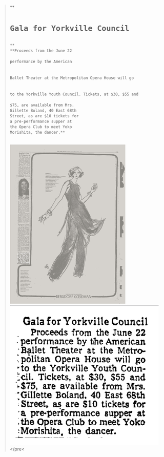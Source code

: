 
<blockquote>
**<h1 =class "h1"><pre><code>Gala for Yorkville Council</h1>**
**Proceeds from the June 22 
<br>performance by the American</br>
<br>Ballet Theater at the Metropolitan Opera House will go</br>
<br>to the Yorkville Youth Council. Tickets, at $30, $55 and
<br>$75, are available from Mrs.
Gillette Boland, 40 East 68th
Street, as are $10 tickets for
a pre-performance supper at
the Opera Club to meet Yoko 
Morishita, the dancer.**</p1>

![newspaper1976](../images/newspaper1976.png)
![yorkvillegala](../images/yorkvillegala.png)</code></pre<


<blockquote>
  
 
